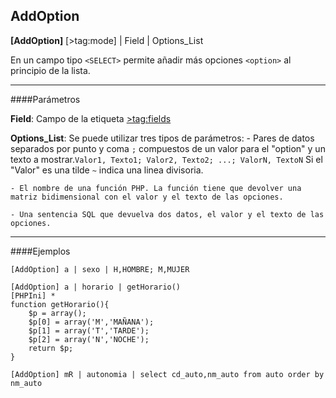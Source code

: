 ## AddOption

**[AddOption]** [>tag:mode] | Field | Options_List

En un campo tipo `<SELECT>` permite añadir más opciones `<option>` al principio de la lista.

---

####Parámetros

**Field**:
	Campo de la etiqueta [&gt;tag:fields](Fields)

**Options_List**:
	Se puede utilizar tres tipos de parámetros:
    - Pares de datos separados por punto y coma `;` compuestos de un valor para el "option" y un texto a mostrar.`Valor1, Texto1; Valor2, Texto2; ...; ValorN, TextoN`  Si el "Valor" es una tilde `~` indica una  linea divisoria.

    - El nombre de una función PHP. La función tiene que devolver una matriz bidimensional con el valor y el texto de las opciones.

    - Una sentencia SQL que devuelva dos datos, el valor y el texto de las opciones.

---

####Ejemplos

```
[AddOption] a | sexo | H,HOMBRE; M,MUJER

[AddOption] a | horario | getHorario()
[PHPIni] *
function getHorario(){
	$p = array();
	$p[0] = array('M','MAÑANA');
	$p[1] = array('T','TARDE');
	$p[2] = array('N','NOCHE');
	return $p;
}

[AddOption] mR | autonomia | select cd_auto,nm_auto from auto order by nm_auto



```
